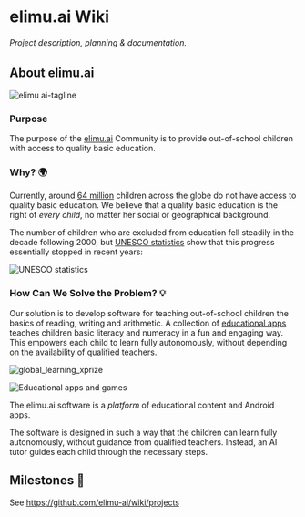 # elimu.ai Wiki

###### Project description, planning & documentation.


## About elimu.ai

![elimu ai-tagline](https://user-images.githubusercontent.com/15718174/54360503-e8e88980-465c-11e9-9792-32b513105cf3.png)

### Purpose

The purpose of the [elimu.ai](http://elimu.ai) Community is to provide out-of-school children with access to quality basic education.

### Why? 🌍

Currently, around [64 million](http://uis.unesco.org/en/news/new-education-data-sdg-4-and-more) children across the globe do not have access to quality basic education. We believe that a quality basic education is the right of _every child_, no matter her social or geographical background.

The number of children who are excluded from education fell steadily in the decade following 2000, but [UNESCO statistics](http://uis.unesco.org/en/news/new-education-data-sdg-4-and-more) show that this progress essentially stopped in recent years:

![UNESCO statistics](https://user-images.githubusercontent.com/15718174/82108940-1b13e080-9765-11ea-8c51-e7a15ca7690b.png)

### How Can We Solve the Problem? 💡

Our solution is to develop software for teaching out-of-school children the basics of reading, writing and arithmetic. A collection of [educational apps](http://elimu.ai) teaches children basic literacy and numeracy in a fun and engaging way. This empowers each child to learn fully autonomously, without depending on the availability of qualified teachers.

![global_learning_xprize](https://user-images.githubusercontent.com/15718174/82108905-cf613700-9764-11ea-949d-0faf0c58d835.jpg)

![Educational apps and games](https://user-images.githubusercontent.com/15718174/82109205-c3767480-9766-11ea-947b-fa53cfcba767.png)

The elimu.ai software is a _platform_ of educational content and Android apps.

The software is designed in such a way that the children can learn fully autonomously, without guidance from qualified teachers. Instead, an AI tutor guides each child through the necessary steps.


## Milestones 📆

See https://github.com/elimu-ai/wiki/projects



